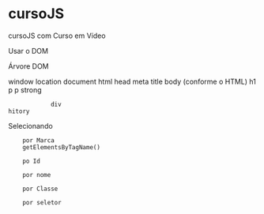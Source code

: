 # cursoJS
 cursoJS com Curso em Vídeo

Usar o DOM

Árvore DOM

window
    location
    document
        html
            head
                meta
                title
            body (conforme o HTML)
                h1
                p
                p
                    strong

                div
    hitory


Selecionando 

        por Marca 
        getElementsByTagName()

        po Id

        por nome

        por Classe

        por seletor


